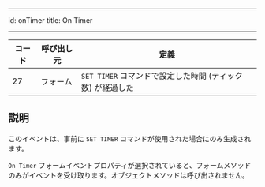 - - -
id: onTimer title: On Timer
- - -

| コード | 呼び出し元 | 定義                                    |
| --- | ----- | ------------------------------------- |
| 27  | フォーム  | `SET TIMER` コマンドで設定した時間 (ティック数) が経過した |


## 説明

このイベントは、事前に `SET TIMER` コマンドが使用された場合にのみ生成されます。

`On Timer` フォームイベントプロパティが選択されていると、フォームメソッドのみがイベントを受け取ります。オブジェクトメソッドは呼び出されません。